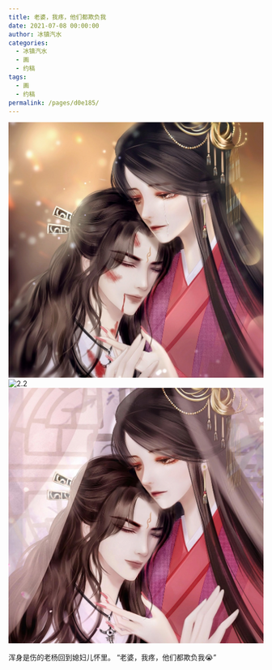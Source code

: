 ```yaml
---
title: 老婆，我疼，他们都欺负我
date: 2021-07-08 00:00:00
author: 冰镇汽水
categories: 
  - 冰镇汽水
  - 画
  - 约稿
tags: 
  - 画
  - 约稿
permalink: /pages/d0e185/
---
```


![2.1](/img/bingzhenqishui/2.1.jpg)
![2.2](/img/bingzhenqishui/2.2.jpg)
![2.3](/img/bingzhenqishui/2.3.jpg)

浑身是伤的老杨回到媳妇儿怀里。
“老婆，我疼，他们都欺负我😭”

<!-- more -->
